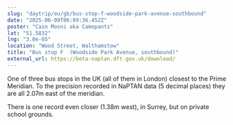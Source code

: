 ```yaml
---
slug: "daytrip/eu/gb/bus-stop-f-woodside-park-avenue-southbound"
date: "2025-06-09T06:09:36.452Z"
poster: "Cain Mosni aka Camopants"
lat: "51.5832"
lng: "3.0e-05"
location: "Wood Street, Walthamstow"
title: "Bus stop F  (Woodside Park Avenue, southbound)"
external_url: https://beta-naptan.dft.gov.uk/download/
---
```

One of three bus stops in the UK (all of them in London) closest to the Prime Meridian.  To the precision recorded in NaPTAN data (5 decimal places) they are all 2.07m east of the meridian.

There is one record even closer (1.38m west), in Surrey, but on private school grounds.
